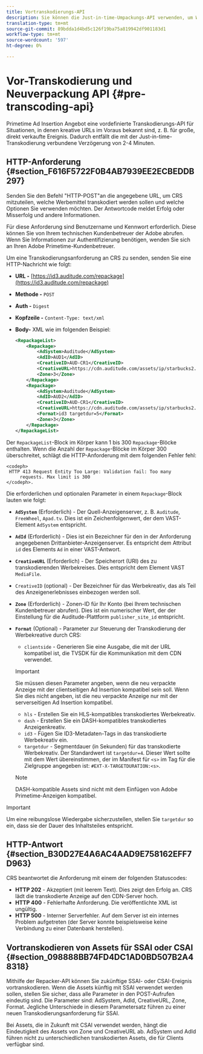 ```yaml
---
title: Vortranskodierungs-API
description: Sie können die Just-in-time-Umpackungs-API verwenden, um Werbeinhalte bereits im Voraus zu transkodieren. Bei Bedarf stehen inhaltliche Versionen zur Verfügung, sodass eine Verzögerung von 2-4 Minuten bei der Just-in-time-Umverpackung (JIT) vermieden wird.
translation-type: tm+mt
source-git-commit: 89bdda1d4bd5c126f19ba75a819942df901183d1
workflow-type: tm+mt
source-wordcount: '597'
ht-degree: 0%

---
```



# Vor-Transkodierung und Neuverpackung API {#pre-transcoding-api}

Primetime Ad Insertion Angebot eine vordefinierte Transkodierungs-API für Situationen, in denen kreative URLs im Voraus bekannt sind, z. B. für große, direkt verkaufte Ereignis.  Dadurch entfällt die mit der Just-in-time-Transkodierung verbundene Verzögerung von 2-4 Minuten.

## HTTP-Anforderung {#section_F616F5722F0B4AB7939EE2ECBEDDB297}

Senden Sie den Befehl &quot;HTTP-POST&quot;an die angegebene URL, um CRS mitzuteilen, welche Werbemittel transkodiert werden sollen und welche Optionen Sie verwenden möchten. Der Antwortcode meldet Erfolg oder Misserfolg und andere Informationen.

Für diese Anforderung sind Benutzername und Kennwort erforderlich. Diese können Sie von Ihrem technischen Kundenbetreuer der Adobe abrufen. Wenn Sie Informationen zur Authentifizierung benötigen, wenden Sie sich an Ihren Adobe Primetime-Kundenbetreuer.

Um eine Transkodierungsanforderung an CRS zu senden, senden Sie eine HTTP-Nachricht wie folgt:

* **URL -** [https://id3.auditude.com/repackage](https://id3.auditude.com/repackage)

* **Methode -** `POST`

* **Auth -** `Digest`

* **Kopfzeile -** `Content-Type: text/xml`

* **Body-** XML wie im folgenden Beispiel:

   ```xml
   <RepackageList>
       <Repackage>
           <AdSystem>Auditude</AdSystem>
           <AdID>AUD1</AdID>
           <CreativeID>AUD-CR1</CreativeID>
           <CreativeURL>https://cdn.auditude.com/assets/ip/starbucks2.mp4</CreativeURL>
           <Zone>3</Zone>
       </Repackage>
       <Repackage>
           <AdSystem>Auditude</AdSystem>
           <AdID>AUD2</AdID>
           <CreativeID>AUD-CR1</CreativeID>
           <CreativeURL>https://cdn.auditude.com/assets/ip/starbucks2.mp4</CreativeURL>
           <Format>id3 targetdur=5</Format>
           <Zone>3</Zone>
       </Repackage>
   </RepackageList>
   ```

Der `RepackageList`-Block im Körper kann 1 bis 300 `Repackage`-Blöcke enthalten. Wenn die Anzahl der `Repackage`-Blöcke im Körper 300 überschreitet, schlägt die HTTP-Anforderung mit dem folgenden Fehler fehl:

```
<codeph>
 HTTP 413 Request Entity Too Large: Validation fail: Too many
     requests. Max limit is 300
</codeph>.
```


Die erforderlichen und optionalen Parameter in einem `Repackage`-Block lauten wie folgt:

* **`AdSystem`** (Erforderlich) - Der Quell-Anzeigenserver, z. B.  `Auditude`,  `FreeWheel`,  `Apad.tv`. Dies ist ein Zeichenfolgenwert, der dem VAST-Element `AdSystem` entspricht.

* **`AdId`** (Erforderlich) - Dies ist ein Bezeichner für den in der Anforderung angegebenen Drittanbieter-Anzeigenserver. Es entspricht dem Attribut `id` des Elements `Ad` in einer VAST-Antwort.

* **`CreativeURL`** (Erforderlich) - Der Speicherort (URI) des zu transkodierenden Werbekreises. Dies entspricht dem Element VAST `MediaFile`.

* `CreativeID` (optional) - Der Bezeichner für das Werbekreativ, das als Teil des Anzeigenerlebnisses einbezogen werden soll.
* **`Zone`** (Erforderlich) - Zonen-ID für Ihr Konto (bei Ihrem technischen Kundenbetreuer abrufen). Dies ist ein numerischer Wert, der der Einstellung für die Auditude-Plattform `publisher_site_id` entspricht.

* **`Format`** (Optional) - Parameter zur Steuerung der Transkodierung der Werbekreative durch CRS:

   * `clientside` - Generieren Sie eine Ausgabe, die mit der URL kompatibel ist, die TVSDK für die Kommunikation mit dem CDN verwendet.
   >[!IMPORTANT]
   >
   >Sie müssen diesen Parameter angeben, wenn die neu verpackte Anzeige mit der clientseitigen Ad Insertion kompatibel sein soll. Wenn Sie dies nicht angeben, ist die neu verpackte Anzeige nur mit der serverseitigen Ad Insertion kompatibel.

   * `hls` - Erstellen Sie ein HLS-kompatibles transkodiertes Werbekreativ.
   * `dash` - Erstellen Sie ein DASH-kompatibles transkodiertes Anzeigenkreativ.
   * `id3` - Fügen Sie ID3-Metadaten-Tags in das transkodierte Werbekreativ ein.
   * `targetdur` - Segmentdauer (in Sekunden) für das transkodierte Werbekreativ. Der Standardwert ist `targetdur=4`. Dieser Wert sollte mit dem Wert übereinstimmen, der im Manifest für `<s>` im Tag für die Zielgruppe angegeben ist: `#EXT-X-TARGETDURATION:<s>`.

   >[!NOTE]
   >
   >DASH-kompatible Assets sind nicht mit dem Einfügen von Adobe Primetime-Anzeigen kompatibel.

>[!IMPORTANT]
>
>Um eine reibungslose Wiedergabe sicherzustellen, stellen Sie `targetdur` so ein, dass sie der Dauer des Inhaltsteiles entspricht.

## HTTP-Antwort {#section_B30D27E4A6AC4AAD9E758162EFF7D963}

CRS beantwortet die Anforderung mit einem der folgenden Statuscodes:

* **HTTP 202**  - Akzeptiert (mit leerem Text). Dies zeigt den Erfolg an. CRS lädt die transkodierte Anzeige auf den CDN-Server hoch.
* **HTTP 400**  - Fehlerhafte Anforderung. Die veröffentlichte XML ist ungültig.
* **HTTP 500**  - Interner Serverfehler. Auf dem Server ist ein internes Problem aufgetreten (der Server konnte beispielsweise keine Verbindung zu einer Datenbank herstellen).

## Vortranskodieren von Assets für SSAI oder CSAI {#section_098888BB74FD4DC1AD0BD507B2A48318}

Mithilfe der Repacker-API können Sie zukünftige SSAI- oder CSAI-Ereignis vortranskodieren. Wenn die Assets künftig mit SSAI verwendet werden sollen, stellen Sie sicher, dass alle Parameter in den POST-Aufrufen eindeutig sind. Die Parameter sind: AdSystem, AdId, CreativeURL, Zone, Format. Jegliche Unterschiede in diesem Parametersatz führen zu einer neuen Transkodierungsanforderung für SSAI.

Bei Assets, die in Zukunft mit CSAI verwendet werden, hängt die Eindeutigkeit des Assets von Zone und CreativeURL ab. AdSystem und AdId führen nicht zu unterschiedlichen transkodierten Assets, die für Clients verfügbar sind.
